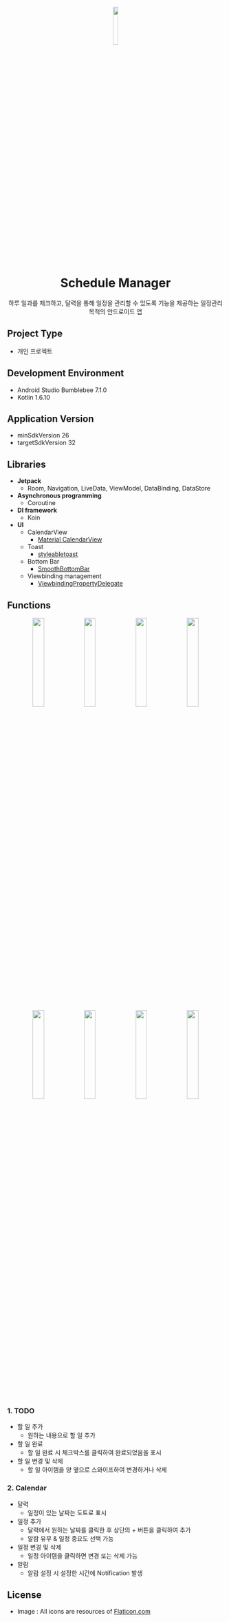 <p align="center">
  <img src="https://user-images.githubusercontent.com/62979330/176619485-7398a432-f83d-44ea-a25b-615c52ad4b7d.PNG" width=15% height=15%>
</p>
<div align="center">
  <h1>Schedule Manager</h1>
</div>
<div align="center">
하루 일과를 체크하고, 달력을 통해 일정을 관리할 수 있도록 기능을 제공하는 일정관리 목적의 안드로이드 앱
</div>

## Project Type
+ 개인 프로젝트

## Development Environment
+ Android Studio Bumblebee 7.1.0
+ Kotlin 1.6.10

## Application Version
+ minSdkVersion 26
+ targetSdkVersion 32

## Libraries
+ __Jetpack__
  + Room, Navigation, LiveData, ViewModel, DataBinding, DataStore 
+ __Asynchronous programming__
  + Coroutine 
+ __DI framework__
  + Koin
+ __UI__
  + CalendarView
    + [Material CalendarView](https://github.com/prolificinteractive/material-calendarview)
  + Toast
    + [styleabletoast](https://github.com/Muddz/StyleableToast)
  + Bottom Bar
    + [SmoothBottomBar](https://github.com/ibrahimsn98/SmoothBottomBar)
  + Viewbinding management
    + [ViewbindingPropertyDelegate](https://github.com/androidbroadcast/ViewBindingPropertyDelegate)

## Functions
<p align="center">
  <img src="https://user-images.githubusercontent.com/62979330/176653985-b3f84e6c-f27f-4608-84fa-48b38870f2f5.png" width=23% height=23%>
  <img src="https://user-images.githubusercontent.com/62979330/176653799-cc140cc8-6cd5-4823-8e01-17b9d9db4822.png" width=23% height=23%>
  <img src="https://user-images.githubusercontent.com/62979330/176654322-305e2b55-7b3a-48ac-8148-d35c5a4bb8a7.png" width=23% height=23%>
  <img src="https://user-images.githubusercontent.com/62979330/176654433-c44b9485-a585-4af9-a843-a2c176e219b4.png" width=23% height=23%>
</p>
<p align="center">
  <img src="https://user-images.githubusercontent.com/62979330/176653479-eacdecd3-c67b-4c0d-943f-68553bd212a4.png" width=23% height=23%>
  <img src="https://user-images.githubusercontent.com/62979330/176659725-41a8eab6-b2e0-4eb5-a8cb-4bfc46b4b218.png" width=23% height=23%>
  <img src="https://user-images.githubusercontent.com/62979330/176659863-294b668e-f953-445d-9d16-a3b8b60b04e8.png" width=23% height=23%>
  <img src="https://user-images.githubusercontent.com/62979330/176659992-8aa3f01b-8f09-4be6-a3ea-9582c4b9d942.png" width=23% height=23%>
</p>

### 1. TODO
+ 할 일 추가
  + 원하는 내용으로 할 일 추가
+ 할 일 완료
  + 할 일 완료 시 체크박스를 클릭하여 완료되었음을 표시
+ 할 일 변경 및 삭제
  + 할 일 아이템을 양 옆으로 스와이프하여 변경하거나 삭제

### 2. Calendar
+ 달력
  + 일정이 있는 날짜는 도트로 표시 
+ 일정 추가
  + 달력에서 원하는 날짜를 클릭한 후 상단의 + 버튼을 클릭하여 추가
  + 알람 유무 & 일정 중요도 선택 가능
+ 일정 변경 및 삭제
  + 일정 아이템을 클릭하면 변경 또는 삭제 가능
+ 알람
  + 알람 설정 시 설정한 시간에 Notification 발생

## License
+ Image : All icons are resources of [Flaticon.com](https://www.flaticon.com/)
